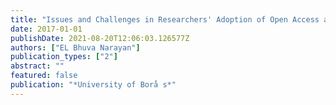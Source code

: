 ```yaml
---
title: "Issues and Challenges in Researchers' Adoption of Open Access and Institutional Repositories: A Contextual Study of a University Repository"
date: 2017-01-01
publishDate: 2021-08-20T12:06:03.126577Z
authors: ["EL Bhuva Narayan"]
publication_types: ["2"]
abstract: ""
featured: false
publication: "*University of Borå s*"
---
```


